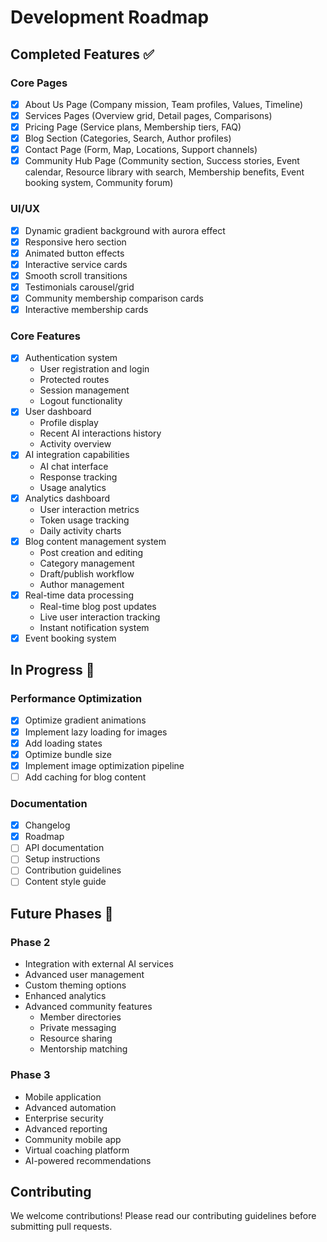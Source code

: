 # Development Roadmap

## Completed Features ✅

### Core Pages
- [x] About Us Page (Company mission, Team profiles, Values, Timeline)
- [x] Services Pages (Overview grid, Detail pages, Comparisons)
- [x] Pricing Page (Service plans, Membership tiers, FAQ)
- [x] Blog Section (Categories, Search, Author profiles)
- [x] Contact Page (Form, Map, Locations, Support channels)
- [x] Community Hub Page (Community section, Success stories, Event calendar, Resource library with search, Membership benefits, Event booking system, Community forum)

### UI/UX
- [x] Dynamic gradient background with aurora effect
- [x] Responsive hero section
- [x] Animated button effects
- [x] Interactive service cards
- [x] Smooth scroll transitions
- [x] Testimonials carousel/grid
- [x] Community membership comparison cards
- [x] Interactive membership cards

### Core Features
- [x] Authentication system
  - User registration and login
  - Protected routes
  - Session management
  - Logout functionality
- [x] User dashboard
  - Profile display
  - Recent AI interactions history
  - Activity overview
- [x] AI integration capabilities
  - AI chat interface
  - Response tracking
  - Usage analytics
- [x] Analytics dashboard
  - User interaction metrics
  - Token usage tracking
  - Daily activity charts
- [x] Blog content management system
  - Post creation and editing
  - Category management
  - Draft/publish workflow
  - Author management
- [x] Real-time data processing
  - Real-time blog post updates
  - Live user interaction tracking
  - Instant notification system
- [x] Event booking system

## In Progress 🚧

### Performance Optimization
- [x] Optimize gradient animations
- [x] Implement lazy loading for images
- [x] Add loading states
- [x] Optimize bundle size
- [x] Implement image optimization pipeline
- [ ] Add caching for blog content

### Documentation
- [x] Changelog
- [x] Roadmap
- [ ] API documentation
- [ ] Setup instructions
- [ ] Contribution guidelines
- [ ] Content style guide

## Future Phases 🔮

### Phase 2
- Integration with external AI services
- Advanced user management
- Custom theming options
- Enhanced analytics
- Advanced community features
  - Member directories
  - Private messaging
  - Resource sharing
  - Mentorship matching

### Phase 3
- Mobile application
- Advanced automation
- Enterprise security
- Advanced reporting
- Community mobile app
- Virtual coaching platform
- AI-powered recommendations

## Contributing
We welcome contributions! Please read our contributing guidelines before submitting pull requests.